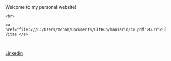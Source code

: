 
<html><head><title>Mohammad Ansarin's Personal Homepage</title></head><body>Welcome to my personal website!<br>
    
    <br>

    <a href="file:///C:/Users/moham/Documents/GitHub/mansarin/cv.pdf">Curriculum Vitae </a>
<br>

<a href="https://www.linkedin.com/in/mansarin/">Linkedin </a>

</body></html>
